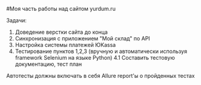 #Моя часть работы над сайтом yurdum.ru

Задачи:
1. Доведение верстки сайта до конца
2. Синхронизация с приложением "Мой склад" по API
3. Настройка системы платежей ЮKassa
4. Тестирование пунктов 1,2,3 (вручную и автоматически используя framework Selenium на языке Python)
4.1 Составить тестовую документацию, тест план

Автотесты должны включать в себя Allure report'ы о пройденных тестах
